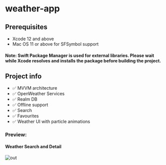 # weather-app

## Prerequisites
- Xcode 12 and above
- Mac OS 11 or above for SFSymbol support

#### Note: Swift Package Manager is used for external libraries. Please wait while Xcode resolves and installs the package before building the project.

## Project info
- ✅ MVVM architecture     
- ✅ OpenWeather Services 
- ✅ Realm DB              
- ✅ Offline support       
- ✅ Search       
- ✅ Favourites            
- ✅ Weather UI with particle animations


### Preview:

#### Weather Search and Detail

![out](https://user-images.githubusercontent.com/24877003/112798381-70f62c00-908a-11eb-8329-b2e49c2f8d1a.gif)

